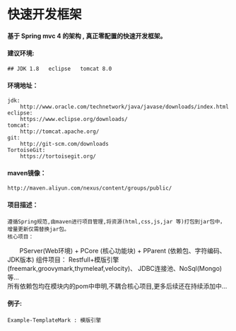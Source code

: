 # 快速开发框架
#### 基于 Spring mvc 4 的架构 , 真正零配置的快速开发框架。

#### 建议环境: 
    ## JDK 1.8   eclipse   tomcat 8.0 

#### 环境地址：
    jdk: 
        http://www.oracle.com/technetwork/java/javase/downloads/index.html
    eclipse:
        https://www.eclipse.org/downloads/
    tomcat:
        http://tomcat.apache.org/
    git:
        http://git-scm.com/downloads
    TortoiseGit:
        https://tortoisegit.org/
        
        
#### maven镜像：
    http://maven.aliyun.com/nexus/content/groups/public/


#### 项目描述：
    遵循Spring规范,由maven进行项目管理,将资源(html,css,js,jar 等)打包到jar包中，增量更新仅需替换jar包。
    核心项目：
        PServer(Web环境) + PCore (核心功能块) + PParent (依赖包、字符编码、JDK版本) 
    组件项目：
        Restfull+模版引擎(freemark,groovymark,thymeleaf,velocity)、 JDBC连接池、NoSql(Mongo)等...      
        所有依赖包均在模块内的pom中申明,不耦合核心项目,更多后续还在持续添加中...

#### 例子:
    Example-TemplateMark : 模版引擎
    
    



